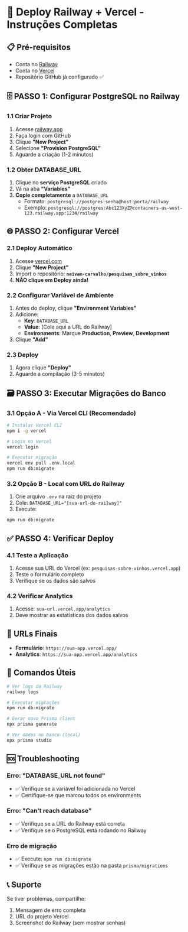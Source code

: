 # 🚀 Deploy Railway + Vercel - Instruções Completas

## 📋 Pré-requisitos
- Conta no [Railway](https://railway.app)
- Conta no [Vercel](https://vercel.com)
- Repositório GitHub já configurado ✅

## 🗄️ PASSO 1: Configurar PostgreSQL no Railway

### 1.1 Criar Projeto
1. Acesse [railway.app](https://railway.app)
2. Faça login com GitHub
3. Clique **"New Project"**
4. Selecione **"Provision PostgreSQL"**
5. Aguarde a criação (1-2 minutos)

### 1.2 Obter DATABASE_URL
1. Clique no **serviço PostgreSQL** criado
2. Vá na aba **"Variables"**
3. **Copie completamente** a `DATABASE_URL`
   - Formato: `postgresql://postgres:senha@host:porta/railway`
   - Exemplo: `postgresql://postgres:Abc123XyZ@containers-us-west-123.railway.app:1234/railway`

## 🌐 PASSO 2: Configurar Vercel

### 2.1 Deploy Automático
1. Acesse [vercel.com](https://vercel.com)
2. Clique **"New Project"**
3. Import o repositório: **`neivam-carvalho/pesquisas_sobre_vinhos`**
4. **NÃO clique em Deploy ainda!**

### 2.2 Configurar Variável de Ambiente
1. Antes do deploy, clique **"Environment Variables"**
2. Adicione:
   - **Key**: `DATABASE_URL`
   - **Value**: [Cole aqui a URL do Railway]
   - **Environments**: Marque **Production**, **Preview**, **Development**
3. Clique **"Add"**

### 2.3 Deploy
1. Agora clique **"Deploy"**
2. Aguarde a compilação (3-5 minutos)

## 🗃️ PASSO 3: Executar Migrações do Banco

### 3.1 Opção A - Via Vercel CLI (Recomendado)
```bash
# Instalar Vercel CLI
npm i -g vercel

# Login no Vercel
vercel login

# Executar migração
vercel env pull .env.local
npm run db:migrate
```

### 3.2 Opção B - Local com URL do Railway
1. Crie arquivo `.env` na raiz do projeto
2. Cole: `DATABASE_URL="[sua-url-do-railway]"`
3. Execute:
```bash
npm run db:migrate
```

## ✅ PASSO 4: Verificar Deploy

### 4.1 Teste a Aplicação
1. Acesse sua URL do Vercel (ex: `pesquisas-sobre-vinhos.vercel.app`)
2. Teste o formulário completo
3. Verifique se os dados são salvos

### 4.2 Verificar Analytics
1. Acesse: `sua-url.vercel.app/analytics`
2. Deve mostrar as estatísticas dos dados salvos

## 🎯 URLs Finais
- **Formulário**: `https://sua-app.vercel.app/`
- **Analytics**: `https://sua-app.vercel.app/analytics`

## 🔧 Comandos Úteis

```bash
# Ver logs do Railway
railway logs

# Executar migrações
npm run db:migrate

# Gerar novo Prisma client
npx prisma generate

# Ver dados no banco (local)
npx prisma studio
```

## 🆘 Troubleshooting

### Erro: "DATABASE_URL not found"
- ✅ Verifique se a variável foi adicionada no Vercel
- ✅ Certifique-se que marcou todos os environments

### Erro: "Can't reach database"
- ✅ Verifique se a URL do Railway está correta
- ✅ Verifique se o PostgreSQL está rodando no Railway

### Erro de migração
- ✅ Execute: `npm run db:migrate`
- ✅ Verifique se as migrações estão na pasta `prisma/migrations`

## 📞 Suporte
Se tiver problemas, compartilhe:
1. Mensagem de erro completa
2. URL do projeto Vercel
3. Screenshot do Railway (sem mostrar senhas)